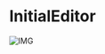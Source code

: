 # InitialEditor
![IMG](https://user-images.githubusercontent.com/13586185/93107611-ccfbf300-f6ec-11ea-98a2-a5697ab65014.png)
